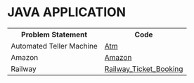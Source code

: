 <DOCTYPR html>
  <h1> JAVA APPLICATION</h1>
  <body algin>
    <table>
  <tr>
    <th>Problem Statement</th>
    <th>Code</th>
  </tr>
  <tr>
    <td>Automated Teller Machine</td>
    <td><a href="https://github.com/Balasubramaniam077/Java_Applications/blob/main/ATM_Application/Atm.java">Atm</a></td>
  </tr>
  <tr>
    <td>Amazon</td>
    <td><a href="https://github.com/Balasubramaniam077/Java_Applications/blob/main/Amazon_Application/amazon.java">Amazon</a></td>
  </tr>
     <tr>
    <td>Railway</td>
    <td><a href="https://github.com/Balasubramaniam077/Java_Applications/blob/main/Railway/Railway_Ticket_Booking.java">Railway_Ticket_Booking</a></td>
  </tr>
</table>
  </body>
  </html>
